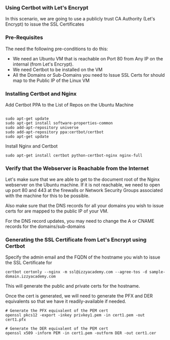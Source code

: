 ### Using Certbot with Let's Encrypt

In this scenario, we are going to use a publicly trust CA Authority (Let's Encrypt) to issue the SSL Certificates

### Pre-Requisites
The need the following pre-conditions to do this:
- We need an Ubuntu VM that is reachable on Port 80 from Any IP on the internal (from Let's Encrypt).
- We need Certbot to be installed on the VM
- All the Domains or Sub-Domains you need to Issue SSL Certs for should map to the Public IP of the Linux VM 

### Installing Certbot and Nginx

Add Certbot PPA to the List of Repos on the Ubuntu Machine

```shell

sudo apt-get update
sudo apt-get install software-properties-common
sudo add-apt-repository universe
sudo add-apt-repository ppa:certbot/certbot
sudo apt-get update

```

Install Nginx and Certbot
```shell
sudo apt-get install certbot python-certbot-nginx nginx-full
```

### Verify that the Webserver is Reachable from the Internet

Let's make sure that we are able to get to the document root of the Nginx webserver on the Ubuntu machine.
If it is not reachable, we need to open up port 80 and 443 at the firewalls or Network Security Groups associated with the machine for this to be possible.

Also make sure that the DNS records for all your domains you wish to issue certs for are mapped to the public IP of your VM.

For the DNS record updates, you may need to change the A or CNAME records for the domains/sub-domains

### Generating the SSL Certificate from Let's Encrypt using Certbot

Specify the admin email and the FQDN of the hostname you wish to issue the SSL Certificate for

```shell
certbot certonly --nginx -m ssl@izzyacademy.com --agree-tos -d sample-domain.izzyacademy.com
```

This will generate the public and private certs for the hostname.

Once the cert is generated, we will need to generate the PFX and DER equivalents so that we have it readily-available if needed.


```shell
# Generate the PFX equivalent of the PEM cert
openssl pkcs12 -export -inkey privkey1.pem -in cert1.pem -out cert1.pfx 

# Generate the DER equivalent of the PEM cert
openssl x509 -inform PEM -in cert1.pem -outform DER -out cert1.cer
```
